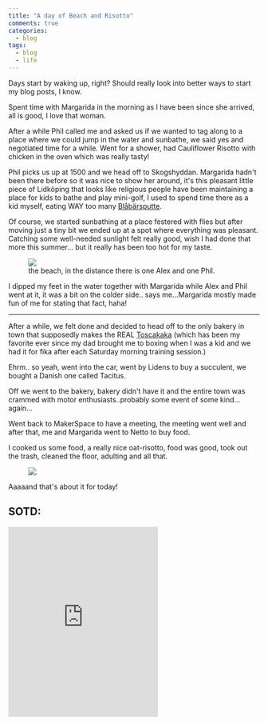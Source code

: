 ```yaml
---
title: "A day of Beach and Risotto"
comments: true
categories:
  - blog
tags:
  - blog
  - life
--- 
```

Days start by waking up, right?
Should really look into better ways to start my blog posts, I know.

Spent time with Margarida in the morning as I have been since she arrived, all is good, I love that woman.

After a while Phil called me and asked us if we wanted to tag along to a place where we could jump in the water and sunbathe, we said yes and negotiated time for a while.
Went for a shower, had Cauliflower Risotto with chicken in the oven which was really tasty! 

Phil picks us up at 1500 and we head off to Skogshyddan.
Margarida hadn't been there before so it was nice to show her around, it's this pleasant little piece of Lidköping that looks like religious people have been maintaining a place for kids to bathe and play mini-golf, I used to spend time there as a kid myself, eating WAY too many [Blåbärsputte](http://www.klingglass.se/produkter_glassar.php?ID=14).

Of course, we started sunbathing at a place festered with flies but after moving just a tiny bit we ended up at a spot where everything was pleasant.
Catching some well-needed sunlight felt really good, wish I had done that more this summer... but it really has been too hot for my taste.

<figure class="third">
  <a href="https://github.com/dotMavriQ/dotmavriq.github.io/blob/master/assets/Camera/180809_skogshyddan.jpg?raw=true">
    <img src="https://github.com/dotMavriQ/dotmavriq.github.io/blob/master/assets/Camera/180809_skogshyddan.jpg?raw=true"></a>
    <figcaption> the beach, in the distance there is one Alex and one Phil. </figcaption>
    </figure>


I  dipped my feet in the water together with Margarida while Alex and Phil went at it, it was a bit on the colder side.. says me...Margarida mostly made fun of me for stating that fact, haha! 

---

After a while, we felt done and decided to head off to the only bakery in town that supposedly makes the REAL [Toscakaka](https://www.google.se/search?q=Toscakaka&source=lnms&sa=X&ved=0ahUKEwjF0Z767uzcAhWkApoKHUwaBl8Q_AUICSgA&biw=1920&bih=943&dpr=1) (which has been my favorite ever since my dad brought me to boxing when I was a kid and we had it for fika after each Saturday morning training session.)

Ehrm.. so yeah, went into the car, went by Lidens to buy a succulent, we bought a Danish one called Tacitus.

Off we went to the bakery, bakery didn't have it and the entire town was crammed with motor enthusiasts..probably some event of some kind... again...

Went back to MakerSpace to have a meeting, the meeting went well and after that, me and Margarida went to Netto to buy food.

I cooked us some food, a really nice oat-risotto, food was good, took out the trash, cleaned the floor, adulting and all that.

<figure>
  <a href="https://github.com/dotMavriQ/dotmavriq.github.io/blob/master/assets/Camera/180809_foood.jpg?raw=true">
    <img src="https://github.com/dotMavriQ/dotmavriq.github.io/blob/master/assets/Camera/180809_foood.jpg?raw=true"></a>
    </figure>


Aaaaand that's about it for today! 

## SOTD:

<iframe src="https://open.spotify.com/embed/track/4wKrMeRoVaP1CVIBd080YK" width="300" height="380" frameborder="0" allowtransparency="true" allow="encrypted-media"></iframe>